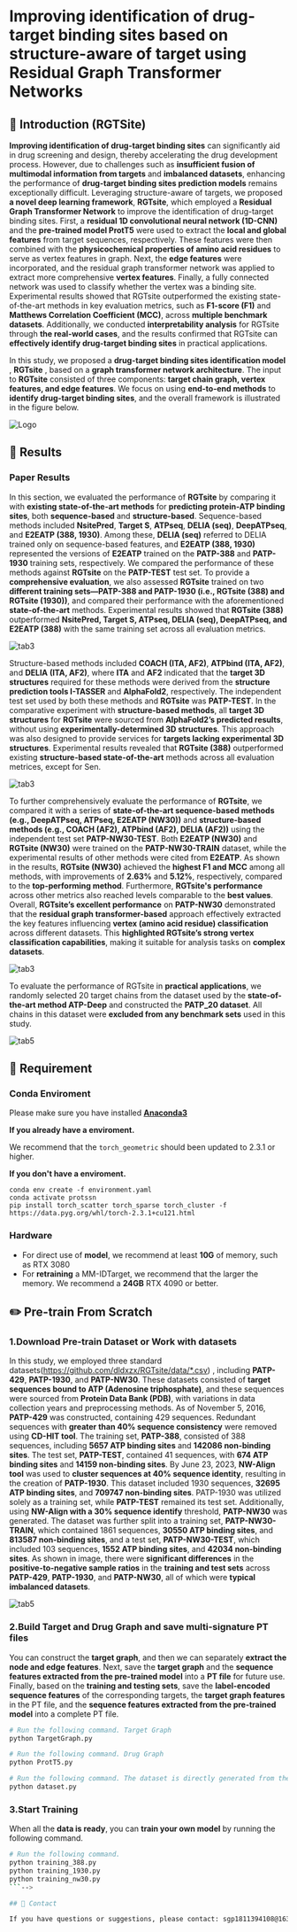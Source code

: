 # Improving identification of drug-target binding sites based on structure-aware of target using Residual Graph Transformer Networks

## 🚀 Introduction (RGTSite)

**Improving identification of drug-target binding sites** can significantly aid in drug screening and design, thereby accelerating the drug development process. However, due to challenges such as **insufficient fusion of multimodal information from targets** and **imbalanced datasets**, enhancing the performance of **drug-target binding sites prediction models** remains exceptionally difficult. Leveraging structure-aware of targets, we proposed **a novel deep learning framework**, **RGTsite**, which employed a **Residual Graph Transformer Network** to improve the identification of drug-target binding sites. First, a **residual 1D convolutional neural network (1D-CNN)** and the **pre-trained model ProtT5** were used to extract the **local and global features** from target sequences, respectively. These features were then combined with the **physicochemical properties of amino acid residues** to serve as vertex features in graph. Next, the **edge features** were incorporated, and the residual graph transformer network was applied to extract more comprehensive **vertex features**. Finally, a fully connected network was used to classify whether the vertex was a binding site. Experimental results showed that RGTsite outperformed the existing state-of-the-art methods in key evaluation metrics, such as **F1-score (F1)** and **Matthews Correlation Coefficient (MCC)**, across **multiple benchmark datasets**. Additionally, we conducted **interpretability analysis** for RGTsite through **the real-world cases**, and the results confirmed that RGTsite can **effectively identify drug-target binding sites** in practical applications.

In this study, we proposed a **drug-target binding sites identification model** , **RGTsite** , based on a **graph transformer network architecture**. The input to **RGTsite** consisted of three components: **target chain graph, vertex features, and edge features**. We focus on using **end-to-end methods** to **identify drug-target binding sites**, and the overall framework is illustrated in the figure below.

<img src="images/model.jpg" alt="Logo">

## 📑 Results

### Paper Results

In this section, we evaluated the performance of **RGTsite** by comparing it with **existing state-of-the-art methods** for **predicting protein-ATP binding sites**, both **sequence-based** and **structure-based**.
Sequence-based methods included **NsitePred**, **Target S**, **ATPseq**, **DELIA (seq)**, **DeepATPseq**, and **E2EATP (388, 1930)**. Among these, **DELIA (seq)** referred to DELIA trained only on sequence-based features, and **E2EATP (388, 1930)** represented the versions of **E2EATP** trained on the **PATP-388** and **PATP-1930** training sets, respectively. We compared the performance of these methods against **RGTsite** on the **PATP-TEST** test set. To provide a **comprehensive evaluation**, we also assessed **RGTsite** trained on two **different training sets—PATP-388 and PATP-1930 (i.e., RGTsite (388) and RGTsite (1930))**, and compared their performance with the aforementioned **state-of-the-art** methods. Experimental results showed that **RGTsite (388)** outperformed **NsitePred, Target S, ATPseq, DELIA (seq), DeepATPseq, and E2EATP (388)** with the same training set across all evaluation metrics. 

<img src="images/result1.jpg" alt="tab3">

Structure-based methods included **COACH (ITA, AF2)**, **ATPbind (ITA, AF2)**, and **DELIA (ITA, AF2)**, where **ITA** and **AF2** indicated that the **target 3D structures** required for these methods were derived from the **structure prediction tools I-TASSER** and **AlphaFold2**, respectively. The independent test set used by both these methods and **RGTsite** was **PATP-TEST**. In the comparative experiment with **structure-based methods**, all **target 3D structures** for **RGTsite** were sourced from **AlphaFold2’s predicted results**, without using **experimentally-determined 3D structures**. This approach was also designed to provide services for **targets lacking experimental 3D structures**. Experimental results revealed that **RGTsite (388)** outperformed existing **structure-based state-of-the-art** methods across all evaluation metrices, except for Sen.

<img src="images/result2.jpg" alt="tab3">

To further comprehensively evaluate the performance of **RGTsite**, we compared it with a series of **state-of-the-art sequence-based methods (e.g., DeepATPseq, ATPseq, E2EATP (NW30))** and **structure-based methods (e.g., COACH (AF2), ATPbind (AF2), DELIA (AF2))** using the independent test set **PATP-NW30-TEST**. Both **E2EATP (NW30)** and **RGTsite (NW30)** were trained on the **PATP-NW30-TRAIN** dataset, while the experimental results of other methods were cited from **E2EATP**. As shown in the results, **RGTsite (NW30)** achieved the **highest F1 and MCC** among all methods, with improvements of **2.63%** and **5.12%**, respectively, compared to the **top-performing method**. Furthermore, **RGTsite's performance** across other metrics also reached levels comparable to the **best values**. Overall, **RGTsite’s excellent performance** on **PATP-NW30** demonstrated that the **residual graph transformer-based** approach effectively extracted the key features influencing **vertex (amino acid residue) classification** across different datasets. This **highlighted RGTsite’s strong vertex classification capabilities**, making it suitable for analysis tasks on **complex datasets**.

<img src="images/result3.jpg" alt="tab3">

To evaluate the performance of RGTsite in **practical applications**, we randomly selected 20 target chains from the dataset used by the **state-of-the-art method ATP-Deep** and constructed the **PATP_20 dataset**. All chains in this dataset were **excluded from any benchmark sets** used in this study. 

<img src="images/result4.jpg" alt="tab5">

## 🛫 Requirement

### Conda Enviroment

Please make sure you have installed **[Anaconda3](https://www.anaconda.com/download)** 

**If you already have a enviroment.**

We recommend that the `torch_geometric` should been updated to 2.3.1 or higher.

**If you don't have a enviroment.**

```shell
conda env create -f environment.yaml
conda activate protssn
pip install torch_scatter torch_sparse torch_cluster -f https://data.pyg.org/whl/torch-2.3.1+cu121.html
```

### Hardware

- For direct use of **model**, we recommend at least **10G** of memory, such as RTX 3080
- For **retraining** a MM-IDTarget, we recommend that the larger the memory. We recommend a **24GB** RTX 4090 or better.


## ✏️ Pre-train From Scratch

### 1.Download Pre-train Dataset or Work with datasets

In this study, we employed three standard datasets(https://github.com/dldxzx/RGTsite/data/*.csv) , including **PATP-429**, **PATP-1930**, and **PATP-NW30**. These datasets consisted of **target sequences bound to ATP (Adenosine triphosphate)**, and these sequences were sourced from **Protein Data Bank (PDB)**, with variations in data collection years and preprocessing methods. As of November 5, 2016, **PATP-429** was constructed, containing 429 sequences. Redundant sequences with **greater than 40% sequence consistency** were removed using **CD-HIT tool**. The training set, **PATP-388**, consisted of 388 sequences, including **5657 ATP binding sites** and **142086 non-binding sites**. The test set, **PATP-TEST**, contained 41 sequences, with **674 ATP binding sites** and **14159 non-binding sites**. By June 23, 2023, **NW-Align tool** was used to **cluster sequences at 40% sequence identity**, resulting in the creation of **PATP-1930**. This dataset included 1930 sequences, **32695 ATP binding sites**, and **709747 non-binding sites**. PATP-1930 was utilized solely as a training set, while **PATP-TEST** remained its test set. Additionally, using **NW-Align with a 30% sequence identify** threshold, **PATP-NW30** was generated. The dataset was further split into a training set, **PATP-NW30-TRAIN**, which contained 1861 sequences, **30550 ATP binding sites**, and **813587 non-binding sites**, and a test set, **PATP-NW30-TEST**, which included 103 sequences, **1552 ATP binding sites**, and **42034 non-binding sites**. As shown in image, there were **significant differences** in the **positive-to-negative sample ratios** in the **training and test sets** across **PATP-429**, **PATP-1930**, and **PATP-NW30**, all of which were **typical imbalanced datasets**.

<img src="images/data.jpg" alt="tab5">

### 2.Build Target and Drug Graph and save multi-signature PT files

You can construct the **target graph**, and then we can separately **extract the node and edge features**. Next, save the **target graph** and the **sequence features extracted from the pre-trained model** into a **PT file** for future use. Finally, based on the **training and testing sets**, save the **label-encoded sequence features** of the corresponding targets, the **target graph features** in the PT file, and the **sequence features extracted from the pre-trained model** into a complete PT file.

```bash
# Run the following command. Target Graph
python TargetGraph.py

# Run the following command. Drug Graph
python ProtT5.py

# Run the following command. The dataset is directly generated from the PT files of the training set and the test set
python dataset.py
```

### 3.Start Training

When all the **data is ready**, you can **train your own model** by running the following command.

```bash
# Run the following command. 
python training_388.py
python training_1930.py
python training_nw30.py
```-->

## 🙌 Contact

If you have questions or suggestions, please contact: sgp1811394108@163.com.
